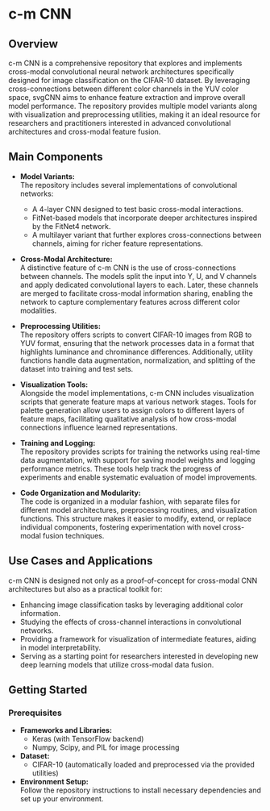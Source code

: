 # c-m CNN

## Overview

c-m CNN is a comprehensive repository that explores and implements cross-modal convolutional neural network architectures specifically designed for image classification on the CIFAR-10 dataset. By leveraging cross-connections between different color channels in the YUV color space, svgCNN aims to enhance feature extraction and improve overall model performance. The repository provides multiple model variants along with visualization and preprocessing utilities, making it an ideal resource for researchers and practitioners interested in advanced convolutional architectures and cross-modal feature fusion.

## Main Components

- **Model Variants:**  
  The repository includes several implementations of convolutional networks:
  - A 4-layer CNN designed to test basic cross-modal interactions.
  - FitNet-based models that incorporate deeper architectures inspired by the FitNet4 network.
  - A multilayer variant that further explores cross-connections between channels, aiming for richer feature representations.
  
- **Cross-Modal Architecture:**  
  A distinctive feature of c-m CNN is the use of cross-connections between channels. The models split the input into Y, U, and V channels and apply dedicated convolutional layers to each. Later, these channels are merged to facilitate cross-modal information sharing, enabling the network to capture complementary features across different color modalities.

- **Preprocessing Utilities:**  
  The repository offers scripts to convert CIFAR-10 images from RGB to YUV format, ensuring that the network processes data in a format that highlights luminance and chrominance differences. Additionally, utility functions handle data augmentation, normalization, and splitting of the dataset into training and test sets.

- **Visualization Tools:**  
  Alongside the model implementations, c-m CNN includes visualization scripts that generate feature maps at various network stages. Tools for palette generation allow users to assign colors to different layers of feature maps, facilitating qualitative analysis of how cross-modal connections influence learned representations.

- **Training and Logging:**  
  The repository provides scripts for training the networks using real-time data augmentation, with support for saving model weights and logging performance metrics. These tools help track the progress of experiments and enable systematic evaluation of model improvements.

- **Code Organization and Modularity:**  
  The code is organized in a modular fashion, with separate files for different model architectures, preprocessing routines, and visualization functions. This structure makes it easier to modify, extend, or replace individual components, fostering experimentation with novel cross-modal fusion techniques.

## Use Cases and Applications

c-m CNN is designed not only as a proof-of-concept for cross-modal CNN architectures but also as a practical toolkit for:
- Enhancing image classification tasks by leveraging additional color information.
- Studying the effects of cross-channel interactions in convolutional networks.
- Providing a framework for visualization of intermediate features, aiding in model interpretability.
- Serving as a starting point for researchers interested in developing new deep learning models that utilize cross-modal data fusion.

## Getting Started

### Prerequisites

- **Frameworks and Libraries:**  
  - Keras (with TensorFlow backend)  
  - Numpy, Scipy, and PIL for image processing  
- **Dataset:**  
  - CIFAR-10 (automatically loaded and preprocessed via the provided utilities)
- **Environment Setup:**  
  Follow the repository instructions to install necessary dependencies and set up your environment.
